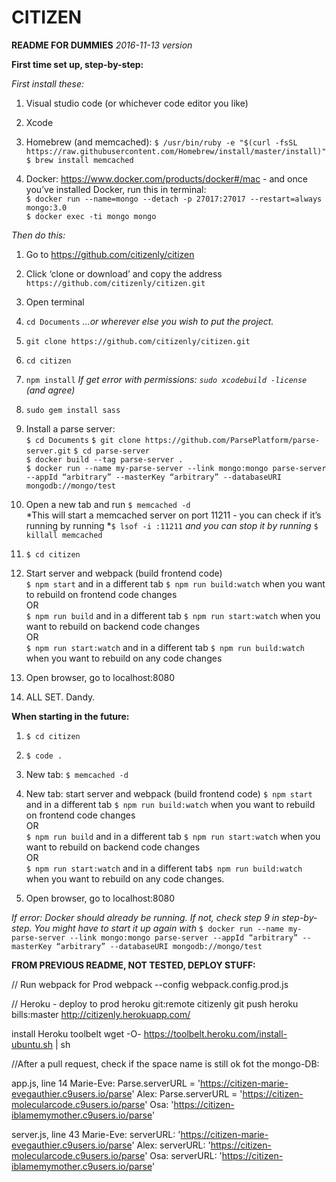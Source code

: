 # CITIZEN

**README FOR DUMMIES** *2016-11-13 version*



**First time set up, step-by-step:**  

*First install these:*

1. Visual studio code (or whichever code editor you like)

2. Xcode
3. Homebrew (and memcached):
`$ /usr/bin/ruby -e "$(curl -fsSL https://raw.githubusercontent.com/Homebrew/install/master/install)"`  `$ brew install memcached`  

4. Docker: https://www.docker.com/products/docker#/mac - and once you’ve installed Docker, run this in terminal:   
    `$ docker run --name=mongo --detach -p 27017:27017 --restart=always mongo:3.0`  
    `$ docker exec -ti mongo mongo`  

*Then do this:*

1. Go to https://github.com/citizenly/citizen

2. Click ‘clone or download’ and copy the address `https://github.com/citizenly/citizen.git`

3. Open terminal

4. `cd Documents` *...or wherever else you wish to put the project.*

5. `git clone https://github.com/citizenly/citizen.git`

6. `cd citizen`

7. `npm install`
  *If get error with permissions: *`sudo xcodebuild -license`* (and agree)*

8. `sudo gem install sass`
9. Install a parse server:  
  `$ cd Documents`
  `$ git clone https://github.com/ParsePlatform/parse-server.git`
  `$ cd parse-server`  
  `$ docker build --tag parse-server .`  
  `$ docker run --name my-parse-server --link mongo:mongo parse-server --appId “arbitrary” --masterKey “arbitrary” --databaseURI mongodb://mongo/test`

10. Open a new tab and run `$ memcached -d`  
*This will start a memcached server on port 11211 - you can check if it’s running by running *`$ lsof -i :11211` *and you can stop it by running* `$ killall memcached`
11. `$ cd citizen`
12. Start server and webpack (build frontend code)  
  `$ npm start`  and in a different tab  `$ npm run build:watch`      when you want to rebuild on frontend code changes  
  OR  
  `$ npm run build`  and in a different tab `$ npm run start:watch`  when you want to rebuild on backend code changes  
  OR  
  `$ npm run start:watch`   and in a different tab  `$ npm run build:watch` when you want to rebuild on any code changes

13. Open browser, go to localhost:8080
14. ALL SET. Dandy.



**When starting in the future:**

1. `$ cd citizen`

2. `$ code .`

3. New tab: `$ memcached -d`

4. New tab: start server and webpack (build frontend code)
`$ npm start`  and in a different tab  `$ npm run build:watch`      when you want to rebuild on frontend code changes   
OR  
`$ npm run build`  and in a different tab `$ npm run start:watch`  when you want to rebuild on backend code changes  
OR  
`$ npm run start:watch`   and in a different tab`$ npm run build:watch`      when you want to rebuild on any code changes. 

5. Open browser, go to localhost:8080


*If error: Docker should already be running. If not, check step 9 in step-by-step. You might have to start it up again with* `$ docker run --name my-parse-server --link mongo:mongo parse-server --appId “arbitrary” --masterKey “arbitrary” --databaseURI mongodb://mongo/test`  



**FROM PREVIOUS README, NOT TESTED, DEPLOY STUFF:**

// Run webpack for Prod
webpack --config webpack.config.prod.js


// Heroku - deploy to prod
heroku git:remote citizenly
git push heroku bills:master
http://citizenly.herokuapp.com/




install Heroku toolbelt
wget -O- https://toolbelt.heroku.com/install-ubuntu.sh | sh


//After a pull request, check if the space name is still ok fot the mongo-DB:

app.js, line 14
Marie-Eve: Parse.serverURL = 'https://citizen-marie-evegauthier.c9users.io/parse'
Alex: Parse.serverURL = 'https://citizen-molecularcode.c9users.io/parse'
Osa: 'https://citizen-iblamemymother.c9users.io/parse'

server.js, line 43
Marie-Eve:  serverURL: 'https://citizen-marie-evegauthier.c9users.io/parse' 
Alex: serverURL: 'https://citizen-molecularcode.c9users.io/parse'
Osa: serverURL: 'https://citizen-iblamemymother.c9users.io/parse'
